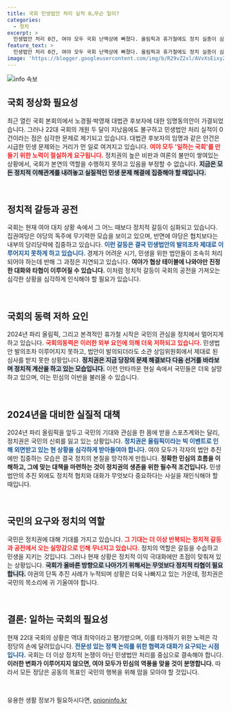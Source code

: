 ```yaml
---
title: 국회 민생법안 처리 실적 0…무슨 일이?
categories:
  - 정치
excerpt: >
  민생법안 처리 0건, 여야 모두 국회 난맥상에 빠졌다. 올림픽과 휴가철에도 정치 실종이 심각한 가운데, 일하는 국회의 필요성이 절실히 대두되고 있다.
feature_text: >
  민생법안 처리 0건, 여야 모두 국회 난맥상에 빠졌다. 올림픽과 휴가철에도 정치 실종이 심각한 가운데, 일하는 국회의 필요성이 절실히 대두되고 있다.
image: 'https://blogger.googleusercontent.com/img/b/R29vZ2xl/AVvXsEixyZcFfHzMRdzZMjFBmAUKJYCLCGyLL1o632UiGVXcaFdKo_bkvkuCioo0uUKlGfBVcT3P84aROyZIXSBEx3Aw5nCQ3pTgDom1WDC4m8eifvWiAmWEEVb4x6G_l8C0QH225ldMjyaFvpxGEBGNO37VmDTDMHGhJPq73UglMfDca1-0aw/s1600/blogspot.png'
---
```


<p><img src="https://blogger.googleusercontent.com/img/b/R29vZ2xl/AVvXsEixyZcFfHzMRdzZMjFBmAUKJYCLCGyLL1o632UiGVXcaFdKo_bkvkuCioo0uUKlGfBVcT3P84aROyZIXSBEx3Aw5nCQ3pTgDom1WDC4m8eifvWiAmWEEVb4x6G_l8C0QH225ldMjyaFvpxGEBGNO37VmDTDMHGhJPq73UglMfDca1-0aw/s1600/blogspot.png" alt="info 속보" /></p>

<h2 data-ke-size="size26">국회 정상화 필요성</h2>

<p data-ke-size="size16">최근 열린 국회 본회의에서 노경필·박영재 대법관 후보자에 대한 임명동의안이 가결되었습니다. 그러나 22대 국회의 개원 두 달이 지났음에도 불구하고 민생법안 처리 실적이 0건이라는 점은 심각한 문제로 제기되고 있습니다. 대법관 후보자의 임명과 같은 안건은 시급한 민생 문제와는 거리가 먼 일로 여겨지고 있습니다. <b><span style="color: #ee2323;">여야 모두 '일하는 국회'를 만들기 위한 노력이 절실하게 요구됩니다.</span></b> 정치권의 높은 비판과 여론의 불만이 쌓여있는 상황에서, 국회가 본연의 역할을 수행하지 못하고 있음을 부정할 수 없습니다. <b><span style="background-color: #21538527;">지금은 모든 정치적 이해관계를 내려놓고 실질적인 민생 문제 해결에 집중해야 할 때입니다.</span></b> </p>

<p data-ke-size="size16">&nbsp;</p>

<h2 data-ke-size="size26">정치적 갈등과 공전</h2>

<p data-ke-size="size16">국회는 현재 여야 대치 상황 속에서 그 어느 때보다 정치적 갈등이 심화되고 있습니다. 집권여당은 야당의 독주에 무기력한 모습을 보이고 있으며, 반면에 야당은 협치보다는 내부의 당리당략에 집중하고 있습니다. <b><span style="color: #1a5490;">이런 갈등은 결국 민생법안의 발의조차 제대로 이루어지지 못하게 하고 있습니다.</span></b> 경제가 어려운 시기, 민생을 위한 법안들이 조속히 처리되어야 하는데 반해 그 과정은 지연되고 있습니다. <b><span style="ee2323;">여야가 협상 테이블에 나와야만 진정한 대화와 타협이 이루어질 수 있습니다.</span></b> 이처럼 정치적 갈등이 국회의 공전을 가져오는 심각한 상황을 심각하게 인식해야 할 필요가 있습니다.</p>

<p data-ke-size="size16">&nbsp;</p>

<h2 data-ke-size="size26">국회의 동력 저하 요인</h2>

<p data-ke-size="size16">2024년 파리 올림픽, 그리고 본격적인 휴가철 시작은 국민의 관심을 정치에서 멀어지게 하고 있습니다. <b><span style="color: #ee2323;">국회의동력은 이러한 외부 요인에 의해 더욱 저하되고 있습니다.</span></b> 민생법안 발의조차 이루어지지 못하고, 법안이 발의되더라도 소관 상임위원회에서 제대로 된 심사를 받지 못한 상황입니다. <b><span style="background-color: #21538527;">정치권은 지금 당장의 문제 해결보다 다음 선거를 바라보며 정치적 계산을 하고 있는 모습입니다.</span></b> 이런 안타까운 현실 속에서 국민들은 더욱 실망하고 있으며, 이는 민심의 이반을 불러올 수 있습니다.</p>

<p data-ke-size="size16">&nbsp;</p>

<h2 data-ke-size="size26">2024년을 대비한 실질적 대책</h2>

<p data-ke-size="size16">2024년 파리 올림픽을 앞두고 국민의 기대와 관심을 한 몸에 받을 스포츠계와는 달리, 정치권은 국민의 신뢰를 잃고 있는 상황입니다. <b><span style="color: #1a5490;">정치권은 올림픽이라는 빅 이벤트로 인해 외면받고 있는 현 상황을 심각하게 받아들여야 합니다.</span></b> 여야 모두가 각자의 법안 추진에만 집중하는 모습은 결국 정치의 본질을 망각하게 만듭니다. <b><span style="ee2323;">정확한 민심의 흐름을 이해하고, 그에 맞는 대책을 마련하는 것이 정치권의 생존을 위한 필수적 조건입니다.</span></b> 민생법안의 추진 외에도 정치적 협치와 대화가 무엇보다 중요하다는 사실을 재인식해야 할 때입니다.</p>

<p data-ke-size="size16">&nbsp;</p>

<h2 data-ke-size="size26">국민의 요구와 정치의 역할</h2>

<p data-ke-size="size16">국민은 정치권에 대해 기대를 가지고 있습니다. <b><span style="color: #ee2323;">그 기대는 더 이상 반복되는 정치적 갈등과 공전에서 오는 실망감으로 인해 무너지고 있습니다.</span></b> 정치의 역할은 갈등을 수습하고 민생을 지키는 것입니다. 그러나 현재 상황은 정치적 이익 극대화에만 초점이 맞춰져 있는 상황입니다. <b><span style="background-color: #21538527;">국회가 올바른 방향으로 나아가기 위해서는 무엇보다 정치적 타협이 필요합니다.</span></b> 야권의 단독 추진 사례가 누적되며 상황은 더욱 나빠지고 있는 가운데, 정치권은 국민의 목소리에 귀 기울여야 합니다.</p>

<p data-ke-size="size16">&nbsp;</p>

<h2 data-ke-size="size26">결론: 일하는 국회의 필요성</h2>

<p data-ke-size="size16">현재 22대 국회의 상황은 역대 최악이라고 평가받으며, 이를 타개하기 위한 노력은 각 정당의 손에 달려있습니다. <b><span style="color: #1a5490;">전문성 있는 정책 논의를 위한 협력과 대화가 요구되는 시점입니다.</span></b> 국회는 더 이상 정치적 논쟁이 아닌 민생법안 처리를 중심으로 결속해야 합니다. <b><span style="ee2323;">이러한 변화가 이루어지지 않으면, 여야 모두가 민심의 역풍을 맞을 것이 분명합니다.</span></b> 따라서 모든 정당은 공동의 목표인 국민의 행복을 위해 맘을 모아야 할 것입니다. </p>

<p data-ke-size="size16">&nbsp;</p>
유용한 생활 정보가 필요하시다면, <a href="https://onioninfo.kr" rel="dofollow">onioninfo.kr</a>


